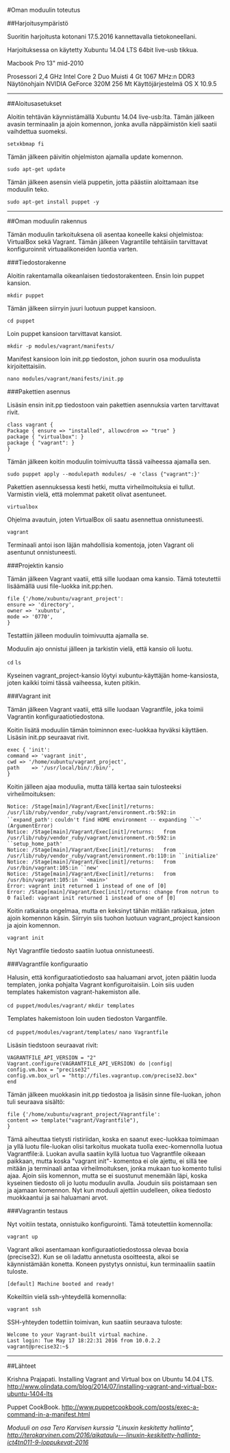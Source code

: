 #Oman moduulin toteutus

##Harjoitusympäristö

Suoritin harjoitusta kotonani 17.5.2016 kannettavalla tietokoneellani.

Harjoituksessa on käytetty Xubuntu 14.04 LTS 64bit live-usb tikkua.

Macbook Pro 13" mid-2010

Prosessori  2,4 GHz Intel Core 2 Duo
Muisti  4 Gt 1067 MHz:n DDR3
Näytönohjain  NVIDIA GeForce 320M 256 Mt
Käyttöjärjestelmä OS X 10.9.5

----

##Aloitusasetukset

Aloitin tehtävän käynnistämällä Xubuntu 14.04 live-usb:lta. Tämän jälkeen avasin terminaalin ja ajoin komennon, jonka avulla näppäimistön kieli saatii vaihdettua suomeksi.

`setxkbmap fi`

Tämän jälkeen päivitin ohjelmiston ajamalla update komennon.

`sudo apt-get update`

Tämän jälkeen asensin vielä puppetin, jotta päästiin aloittamaan itse moduulin teko.

`sudo apt-get install puppet -y`

----

##Oman moduulin rakennus

Tämän moduulin tarkoituksena oli asentaa koneelle kaksi ohjelmistoa: VirtualBox sekä Vagrant. Tämän jälkeen Vagrantille tehtäisiin tarvittavat konfiguroinnit virtuaalikoneiden luontia varten.

###Tiedostorakenne

Aloitin rakentamalla oikeanlaisen tiedostorakenteen. Ensin loin puppet kansion.

`mkdir puppet`

Tämän jälkeen siirryin juuri luotuun puppet kansioon.

`cd puppet`

Loin puppet kansioon tarvittavat kansiot.

`mkdir -p modules/vagrant/manifests/`

Manifest kansioon loin init.pp tiedoston, johon suurin osa moduulista kirjoitettaisiin.

`nano modules/vagrant/manifests/init.pp`

###Pakettien asennus

Lisäsin ensin init.pp tiedostoon vain pakettien asennuksia varten tarvittavat rivit.

`class vagrant {`  
         `Package { ensure => "installed", allowcdrom => "true" }`  
         `package { "virtualbox": }`  
         `package { "vagrant": }`  
`}`

Tämän jälkeen koitin moduulin toimivuutta tässä vaiheessa ajamalla sen.

`sudo puppet apply --modulepath modules/ -e 'class {"vagrant":}'`

Pakettien asennuksessa kesti hetki, mutta virheilmoituksia ei tullut.
Varmistin vielä, että molemmat paketit olivat asentuneet.

`virtualbox`

Ohjelma avautuin, joten VirtualBox oli saatu asennettua onnistuneesti.

`vagrant`

Terminaali antoi ison läjän mahdollisia komentoja, joten Vagrant oli asentunut onnistuneesti.

###Projektin kansio

Tämän jälkeen Vagrant vaatii, että sille luodaan oma kansio. Tämä toteutettii lisäämällä uusi file-luokka init.pp:hen.

`file {'/home/xubuntu/vagrant_project':`  
        `ensure => 'directory',`  
        `owner => 'xubuntu',`  
        `mode => '0770',`  
        `}`
        
Testattiin jälleen moduulin toimivuutta ajamalla se.

Moduulin ajo onnistui jälleen ja tarkistin vielä, että kansio oli luotu.

`cd`
`ls`

Kyseinen vagrant_project-kansio löytyi xubuntu-käyttäjän home-kansiosta, joten kaikki toimi tässä vaiheessa, kuten pitikin.

###Vagrant init

Tämän jälkeen Vagrant vaatii, että sille luodaan Vagrantfile, joka toimii Vagrantin konfiguraatiotiedostona.

Koitin lisätä moduuliin tämän toiminnon exec-luokkaa hyväksi käyttäen. Lisäsin init.pp seuraavat rivit.

`exec { 'init':`  
         `command => 'vagrant init',`  
         `cwd => '/home/xubuntu/vagrant_project',`  
         `path    => '/usr/local/bin/:/bin/',`  
  `}`
  
Koitin jälleen ajaa moduulia, mutta tällä kertaa sain tulosteeksi virheilmoituksen:

`Notice: /Stage[main]/Vagrant/Exec[init]/returns: /usr/lib/ruby/vendor_ruby/vagrant/environment.rb:592:in ``expand_path':` `couldn't find HOME environment -- expanding ``~' (ArgumentError)`  
`Notice: /Stage[main]/Vagrant/Exec[init]/returns: 	from /usr/lib/ruby/vendor_ruby/vagrant/environment.rb:592:in ``setup_home_path'`  
`Notice: /Stage[main]/Vagrant/Exec[init]/returns: 	from /usr/lib/ruby/vendor_ruby/vagrant/environment.rb:110:in ``initialize'`  
`Notice: /Stage[main]/Vagrant/Exec[init]/returns: 	from /usr/bin/vagrant:105:in ``new'`  
`Notice: /Stage[main]/Vagrant/Exec[init]/returns: 	from /usr/bin/vagrant:105:in ``<main>'`  
`Error: vagrant init returned 1 instead of one of [0]`  
`Error: /Stage[main]/Vagrant/Exec[init]/returns: change from notrun to 0 failed: vagrant init returned 1 instead of one of [0]`

Koitin ratkaista ongelmaa, mutta en keksinyt tähän mitään ratkaisua, joten ajoin komennon käsin.
Siirryin siis tuohon luotuun vagrant_project kansioon ja ajoin komennon.

`vagrant init`

Nyt Vagrantfile tiedosto saatiin luotua onnistuneesti.

###Vagrantfile konfiguraatio

Halusin, että konfiguraatiotiedosto saa haluamani arvot, joten päätin luoda templaten, jonka pohjalta Vagrant konfiguroitaisiin. Loin siis uuden templates hakemiston vagrant-hakemiston alle.

`cd puppet/modules/vagrant/`
`mkdir templates`

Templates hakemistoon loin uuden tiedoston Vargantfile.

`cd puppet/modules/vagrant/templates/`
`nano Vagrantfile`

Lisäsin tiedstoon seuraavat rivit:

`VAGRANTFILE_API_VERSION = "2"`  
`Vagrant.configure(VAGRANTFILE_API_VERSION) do |config|`  
`config.vm.box = "precise32"`  
`config.vm.box_url = "http://files.vagrantup.com/precise32.box"`  
`end`

Tämän jälkeen muokkasin init.pp tiedostoa ja lisäsin sinne file-luokan, johon tuli seuraava sisältö:

`file {'/home/xubuntu/vagrant_project/Vagrantfile':`  
        `content => template("vagrant/Vagrantfile"),`  
        `}`
        
Tämä aiheuttaa tietysti ristiriidan, koska en saanut exec-luokkaa toimimaan ja yllä luotu file-luokan olisi tarkoitus muokata tuolla exec-komennolla luotua Vagrantfile:ä. Luokan avulla saatiin kyllä luotua tuo Vagrantfile oikeaan paikkaan, mutta koska "vagrant init"- komentoa ei ole ajettu, ei sillä tee mitään ja terminaali antaa virheilmoituksen, jonka mukaan tuo komento tulisi ajaa. Ajoin siis komennon, mutta se ei suostunut menemään läpi, koska kyseinen tiedosto oli jo luotu moduulin avulla. Jouduin siis poistamaan sen ja ajamaan komennon. Nyt kun moduuli ajettiin uudelleen, oikea tiedosto muokkaantui ja sai haluamani arvot.

###Vagrantin testaus

Nyt voitiin testata, onnistuiko konfigurointi. Tämä toteutettiin komennolla:

`vagrant up`

Vagrant alkoi asentamaan konfiguraatiotiedostossa olevaa boxia (precise32). Kun se oli ladattu annetusta osoitteesta, alkoi se käynnistämään konetta. Koneen pystytys onnistui, kun terminaaliin saatiin tuloste.

`[default] Machine booted and ready!`

Kokeiltiin vielä ssh-yhteydellä komennolla:

`vagrant ssh`

SSH-yhteyden todettiin toimivan, kun saatiin seuraava tuloste:

`Welcome to your Vagrant-built virtual machine.`  
`Last login: Tue May 17 18:22:31 2016 from 10.0.2.2`  
`vagrant@precise32:~$`

---
##Lähteet

 Krishna Prajapati. Installing Vagrant and Virtual box on Ubuntu 14.04 LTS. http://www.olindata.com/blog/2014/07/installing-vagrant-and-virtual-box-ubuntu-1404-lts
 
 Puppet CookBook. http://www.puppetcookbook.com/posts/exec-a-command-in-a-manifest.html
 
 *Moduuli on osa Tero Karvisen kurssia "Linuxin keskitetty hallinta", http://terokarvinen.com/2016/aikataulu-–-linuxin-keskitetty-hallinta-ict4tn011-9-loppukevat-2016*
